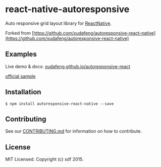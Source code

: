 react-native-autoresponsive
===========================

Auto responsive grid layout library for [ReactNative](https://facebook.github.io/react-native/).

Forked from [https://github.com/xudafeng/autoresponsive-react-native](https://github.com/xudafeng/autoresponsive-react-native)

## Examples

Live demo & docs: [xudafeng.github.io/autoresponsive-react](https://xudafeng.github.io/autoresponsive-react/)

[official sample](https://github.com/xudafeng/autoresponsive_react_native_sample.git)

## Installation

```shell
$ npm install autoresponsive-react-native --save
```

## Contributing

See our [CONTRIBUTING.md](./CONTRIBUTING.md) for information on how to contribute.

## License

MIT Licensed. Copyright (c) xdf 2015.

